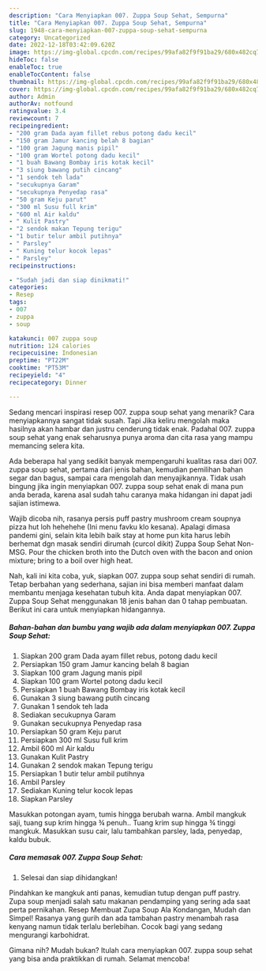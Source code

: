 ```yaml
---
description: "Cara Menyiapkan 007. Zuppa Soup Sehat, Sempurna"
title: "Cara Menyiapkan 007. Zuppa Soup Sehat, Sempurna"
slug: 1948-cara-menyiapkan-007-zuppa-soup-sehat-sempurna
category: Uncategorized
date: 2022-12-18T03:42:09.620Z
image: https://img-global.cpcdn.com/recipes/99afa82f9f91ba29/680x482cq70/007-zuppa-soup-sehat-foto-resep-utama.jpg
hideToc: false
enableToc: true
enableTocContent: false
thumbnail: https://img-global.cpcdn.com/recipes/99afa82f9f91ba29/680x482cq70/007-zuppa-soup-sehat-foto-resep-utama.jpg
cover: https://img-global.cpcdn.com/recipes/99afa82f9f91ba29/680x482cq70/007-zuppa-soup-sehat-foto-resep-utama.jpg
author: Admin
authorAv: notfound
ratingvalue: 3.4
reviewcount: 7
recipeingredient:
- "200 gram Dada ayam fillet rebus potong dadu kecil"
- "150 gram Jamur kancing belah 8 bagian"
- "100 gram Jagung manis pipil"
- "100 gram Wortel potong dadu kecil"
- "1 buah Bawang Bombay iris kotak kecil"
- "3 siung bawang putih cincang"
- "1 sendok teh lada"
- "secukupnya Garam"
- "secukupnya Penyedap rasa"
- "50 gram Keju parut"
- "300 ml Susu full krim"
- "600 ml Air kaldu"
- " Kulit Pastry"
- "2 sendok makan Tepung terigu"
- "1 butir telur ambil putihnya"
- " Parsley"
- " Kuning telur kocok lepas"
- " Parsley"
recipeinstructions:

- "Sudah jadi dan siap dinikmati!"
categories:
- Resep
tags:
- 007
- zuppa
- soup

katakunci: 007 zuppa soup 
nutrition: 124 calories
recipecuisine: Indonesian
preptime: "PT22M"
cooktime: "PT53M"
recipeyield: "4"
recipecategory: Dinner

---
```



Sedang mencari inspirasi resep 007. zuppa soup sehat yang menarik? Cara menyiapkannya sangat tidak susah. Tapi Jika keliru mengolah maka hasilnya akan hambar dan justru cenderung tidak enak. Padahal 007. zuppa soup sehat yang enak seharusnya punya aroma dan cita rasa yang mampu memancing selera kita.


Ada beberapa hal yang sedikit banyak mempengaruhi kualitas rasa dari 007. zuppa soup sehat, pertama dari jenis bahan, kemudian pemilihan bahan segar dan bagus, sampai cara mengolah dan menyajikannya. Tidak usah bingung jika ingin menyiapkan 007. zuppa soup sehat enak di mana pun anda berada, karena asal sudah tahu caranya maka hidangan ini dapat jadi sajian istimewa.

Wajib dicoba nih, rasanya persis puff pastry mushroom cream soupnya pizza hut loh hehehehe (Ini menu favku klo kesana). Apalagi dimasa pandemi gini, selain kita lebih baik stay at home pun kita harus lebih berhemat dgn masak sendiri dirumah (curcol dikit) Zuppa Soup Sehat Non-MSG. Pour the chicken broth into the Dutch oven with the bacon and onion mixture; bring to a boil over high heat.


Nah, kali ini kita coba, yuk, siapkan 007. zuppa soup sehat sendiri di rumah. Tetap berbahan yang sederhana, sajian ini bisa memberi manfaat dalam membantu menjaga kesehatan tubuh kita. Anda dapat menyiapkan 007. Zuppa Soup Sehat menggunakan 18 jenis bahan dan 0 tahap pembuatan. Berikut ini cara untuk menyiapkan hidangannya.

<!--inarticleads1-->

##### Bahan-bahan dan bumbu yang wajib ada dalam menyiapkan 007. Zuppa Soup Sehat:

1. Siapkan 200 gram Dada ayam fillet rebus, potong dadu kecil
1. Persiapkan 150 gram Jamur kancing belah 8 bagian
1. Siapkan 100 gram Jagung manis pipil
1. Siapkan 100 gram Wortel potong dadu kecil
1. Persiapkan 1 buah Bawang Bombay iris kotak kecil
1. Gunakan 3 siung bawang putih cincang
1. Gunakan 1 sendok teh lada
1. Sediakan secukupnya Garam
1. Gunakan secukupnya Penyedap rasa
1. Persiapkan 50 gram Keju parut
1. Persiapkan 300 ml Susu full krim
1. Ambil 600 ml Air kaldu
1. Gunakan  Kulit Pastry
1. Gunakan 2 sendok makan Tepung terigu
1. Persiapkan 1 butir telur ambil putihnya
1. Ambil  Parsley
1. Sediakan  Kuning telur kocok lepas
1. Siapkan  Parsley


Masukkan potongan ayam, tumis hingga berubah warna. Ambil mangkuk saji, tuang sup krim hingga ¾ penuh.. Tuang krim sup hingga ¾ tinggi mangkuk. Masukkan susu cair, lalu tambahkan parsley, lada, penyedap, kaldu bubuk. 

<!--inarticleads2-->

##### Cara memasak 007. Zuppa Soup Sehat:


1. Selesai dan siap dihidangkan!

Pindahkan ke mangkuk anti panas, kemudian tutup dengan puff pastry. Zupa soup menjadi salah satu makanan pendamping yang sering ada saat perta pernikahan. Resep Membuat Zupa Soup Ala Kondangan, Mudah dan Simpel! Rasanya yang gurih dan ada tambahan pastry menambah rasa kenyang namun tidak terlalu berlebihan. Cocok bagi yang sedang mengurangi karbohidrat. 

Gimana nih? Mudah bukan? Itulah cara menyiapkan 007. zuppa soup sehat yang bisa anda praktikkan di rumah. Selamat mencoba!
